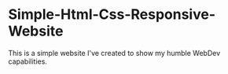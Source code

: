 # Simple-Html-Css-Responsive-Website
This is a simple website I've created to show my humble WebDev capabilities.

